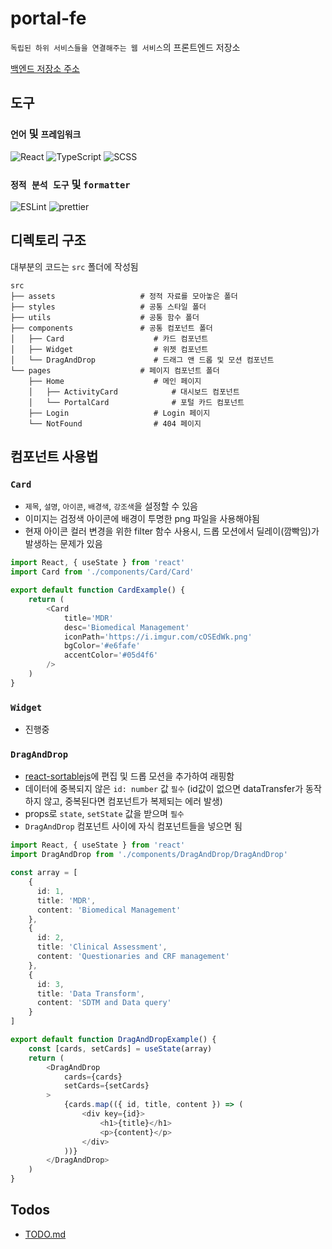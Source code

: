 # portal-fe

`독립된 하위 서비스들을 연결해주는 웹 서비스`의 프론트엔드 저장소

[백엔드 저장소 주소]()

## 도구

### `언어` 및 `프레임워크`

![React](https://img.shields.io/badge/react-%2320232a.svg?style=for-the-badge&logo=react&logoColor=%2361DAFB)
![TypeScript](https://img.shields.io/badge/typescript-%23007ACC.svg?style=for-the-badge&logo=typescript&logoColor=white)
![SCSS](https://img.shields.io/badge/SCSS-hotpink.svg?style=for-the-badge&logo=SASS&logoColor=white)

### `정적 분석 도구` 및 `formatter`
![ESLint](https://img.shields.io/badge/ESLint-4B3263?style=for-the-badge&logo=eslint&logoColor=white)
![prettier](https://img.shields.io/badge/prettier-ffffff?style=for-the-badge&logo=prettier)

## 디렉토리 구조

대부분의 코드는 `src` 폴더에 작성됨

    src
    ├── assets                   # 정적 자료를 모아놓은 폴더
    ├── styles                   # 공통 스타일 폴더
    ├── utils                    # 공통 함수 폴더
    ├── components               # 공통 컴포넌트 폴더
    │   ├── Card                    # 카드 컴포넌트
    │   ├── Widget                  # 위젯 컴포넌트
    │   └── DragAndDrop             # 드래그 앤 드롭 및 모션 컴포넌트
    └── pages                    # 페이지 컴포넌트 폴더
        ├── Home                    # 메인 페이지
        │   ├── ActivityCard            # 대시보드 컴포넌트
        │   └── PortalCard              # 포털 카드 컴포넌트
        ├── Login                   # Login 페이지
        └── NotFound                # 404 페이지
    
    

## 컴포넌트 사용법

### `Card`

- `제목`, `설명`, `아이콘`, `배경색`, `강조색`을 설정할 수 있음
- 이미지는 검정색 아이콘에 배경이 투명한 png 파일을 사용해야됨
- 현재 아이콘 컬러 변경을 위한 filter 함수 사용시, 드롭 모션에서 딜레이(깜빡임)가 발생하는 문제가 있음

```ts
import React, { useState } from 'react'
import Card from './components/Card/Card'

export default function CardExample() {
    return (
        <Card 
            title='MDR'
            desc='Biomedical Management'
            iconPath='https://i.imgur.com/cOSEdWk.png'
            bgColor='#e6fafe'
            accentColor='#05d4f6'
        />
    )
}
```

### `Widget`

- 진행중

### `DragAndDrop`

- [react-sortablejs](https://github.com/SortableJS/react-sortablejs)에 편집 및 드롭 모션을 추가하여 래핑함
- 데이터에 중복되지 않은 `id: number` 값 `필수` (id값이 없으면 dataTransfer가 동작하지 않고, 중복된다면 컴포넌트가 복제되는 에러 발생)
- props로 `state`, `setState` 값을 받으며 `필수`
- `DragAndDrop` 컴포넌트 사이에 자식 컴포넌트들을 넣으면 됨

```ts
import React, { useState } from 'react'
import DragAndDrop from './components/DragAndDrop/DragAndDrop'

const array = [
    {
      id: 1,
      title: 'MDR',
      content: 'Biomedical Management'
    },
    {
      id: 2,
      title: 'Clinical Assessment',
      content: 'Questionaries and CRF management'
    },
    {
      id: 3,
      title: 'Data Transform',
      content: 'SDTM and Data query'
    }
]

export default function DragAndDropExample() {
    const [cards, setCards] = useState(array)
    return (
        <DragAndDrop
            cards={cards}
            setCards={setCards}
        >
            {cards.map(({ id, title, content }) => (
                <div key={id}>
                    <h1>{title}</h1>
                    <p>{content}</p>
                </div>
            ))}
        </DragAndDrop>
    )
}
```

## Todos

- [TODO.md]()